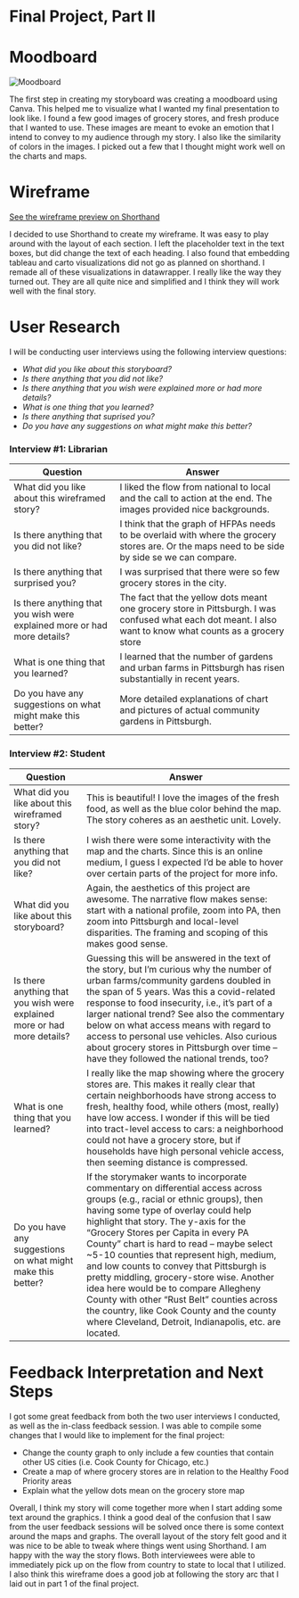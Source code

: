 # Final Project, Part II

# Moodboard
![Moodboard](https://user-images.githubusercontent.com/13319538/193477646-ac580e73-b67b-4a0e-9ba8-bce422c16c0a.png)

The first step in creating my storyboard was creating a moodboard using Canva. This helped me to visualize what I wanted my final presentation to look like. I found a few good images of grocery stores, and fresh produce that I wanted to use. These images are meant to evoke an emotion that I intend to convey to my audience through my story. I also like the similarity of colors in the images. I picked out a few that I thought might work well on the charts and maps.

# Wireframe
[See the wireframe preview on Shorthand](https://preview.shorthand.com/tqDIQ4mRXE4CqFao)

I decided to use Shorthand to create my wireframe. It was easy to play around with the layout of each section. I left the placeholder text in the text boxes, but did change the text of each heading. I also found that embedding tableau and carto visualizations did not go as planned on shorthand. I remade all of these visualizations in datawrapper. I really like the way they turned out. They are all quite nice and simplified and I think they will work well with the final story.

# User Research
I will be conducting user interviews using the following interview questions:

- *What did you like about this storyboard?*
- *Is there anything that you did not like?*
- *Is there anything that you wish were explained more or had more details?*
- *What is one thing that you learned?*
- *Is there anything that suprised you?*
- *Do you have any suggestions on what might make this better?*

### Interview #1: Librarian

| Question | Answer |
| --- | --- |
| What did you like about this wireframed story? | I liked the flow from national to local and the call to action at the end. The images provided nice backgrounds. |
| Is there anything that you did not like? | I think that the graph of HFPAs needs to be overlaid with where the grocery stores are. Or the maps need to be side by side se we can compare. |
| Is there anything that surprised you? | I was surprised that there were so few grocery stores in the city. |
| Is there anything that you wish were explained more or had more details? | The fact that the yellow dots meant one grocery store in Pittsburgh. I was confused what each dot meant. I also want to know what counts as a grocery store |
| What is one thing that you learned? | I learned that the number of gardens and urban farms in Pittsburgh has risen substantially in recent years. |
| Do you have any suggestions on what might make this better? | More detailed explanations of chart and pictures of actual community gardens in Pittsburgh. |

### Interview #2: Student

| Question | Answer |
| --- | --- |
| What did you like about this wireframed story? | This is beautiful! I love the images of the fresh food, as well as the blue color behind the map. The story coheres as an aesthetic unit. Lovely. |
| Is there anything that you did not like? | I wish there were some interactivity with the map and the charts. Since this is an online medium, I guess I expected I’d be able to hover over certain parts of the project for more info. |
| What did you like about this storyboard? | Again, the aesthetics of this project are awesome. The narrative flow makes sense: start with a national profile, zoom into PA, then zoom into Pittsburgh and local-level disparities. The framing and scoping of this makes good sense. |
| Is there anything that you wish were explained more or had more details? | Guessing this will be answered in the text of the story, but I’m curious why the number of urban farms/community gardens doubled in the span of 5 years. Was this a covid-related response to food insecurity, i.e., it’s part of a larger national trend? See also the commentary below on what access means with regard to access to personal use vehicles. Also curious about grocery stores in Pittsburgh over time – have they followed the national trends, too? |
| What is one thing that you learned? | I really like the map showing where the grocery stores are. This makes it really clear that certain neighborhoods have strong access to fresh, healthy food, while others (most, really) have low access. I wonder if this will be tied into tract-level access to cars: a neighborhood could not have a grocery store, but if households have high personal vehicle access, then seeming distance is compressed. |
| Do you have any suggestions on what might make this better? |  If the storymaker wants to incorporate commentary on differential access across groups (e.g., racial or ethnic groups),  then having some type of overlay could help highlight that story. The y-axis for the “Grocery Stores per Capita in every PA County” chart is hard to read – maybe select ~5-10 counties that represent high, medium, and low counts to convey that Pittsburgh is pretty middling, grocery-store wise. Another idea here would be to compare Allegheny County with other “Rust Belt” counties across the country, like Cook County and the county where Cleveland, Detroit, Indianapolis, etc. are located. |

# Feedback Interpretation and Next Steps
I got some great feedback from both the two user interviews I conducted, as well as the in-class feedback session. I was able to compile some changes that I would like to implement for the final project:
- Change the county graph to only include a few counties that contain other US cities (i.e. Cook County for Chicago, etc.)
- Create a map of where grocery stores are in relation to the Healthy Food Priority areas
- Explain what the yellow dots mean on the grocery store map

Overall, I think my story will come together more when I start adding some text around the graphics. I think a good deal of the confusion that I saw from the user feedback sessions will be solved once there is some context around the maps and graphs. The overall layout of the story felt good and it was nice to be able to tweak where things went using Shorthand. I am happy with the way the story flows. Both interviewees were able to immediately pick up on the flow from country to state to local that I utilized. I also think this wireframe does a good job at following the story arc that I laid out in part 1 of the final project.
